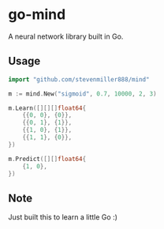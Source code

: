# go-mind

A neural network library built in Go.

## Usage

```go
import "github.com/stevenmiller888/mind"

m := mind.New("sigmoid", 0.7, 10000, 2, 3)

m.Learn([][][]float64{
	{{0, 0}, {0}},
	{{0, 1}, {1}},
	{{1, 0}, {1}},
	{{1, 1}, {0}},
})

m.Predict([][]float64{
	{1, 0},
})
```

## Note

Just built this to learn a little Go :)